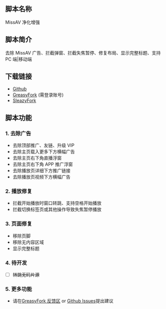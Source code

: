 ## 脚本名称

MissAV 净化增强

## 脚本简介

去除 MissAV 广告、拦截弹窗、拦截失焦暂停、修复布局、显示完整标题、支持 PC 端|移动端

## 下载链接

-   [Github](https://raw.githubusercontent.com/GangPeter/pgscript/refs/heads/main/dist/missav.js)
-   [GreasyFork](https://greasyfork.org/scripts/519635) (需登录账号)
-   [SleazyFork](https://sleazyfork.org/scripts/519635)

## 脚本功能

### 1. 去除广告

-   去除顶部推广、友链、升级 VIP
-   去除主页载入更多下方横幅广告
-   去除主页右下角直播浮窗
-   去除主页右下角 APP 推广浮窗
-   去除播放页详细下方推广链接
-   去除播放页视频下方横幅广告

### 2. 播放修复

-   拦截开始播放时窗口转跳、支持空格开始播放
-   拦截切换标签页或其他操作导致失焦暂停播放

### 3. 页面修复

-   移除页脚
-   移除无内容区域
-   显示完整标题

### 4. 待开发

-   [ ] ~~转跳无码片源~~

### 5. 更多功能

-   请在[GreasyFork 反馈区](https://greasyfork.org/scripts/519635/feedback) or [Github Issues](https://github.com/GangPeter/pgscript/issues)提出建议
